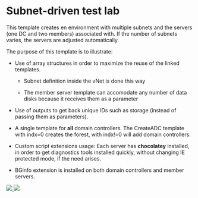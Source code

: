 ﻿# Subnet-driven test lab

This template creates en environment with multiple subnets and the servers (one DC and two members) associated with. If the number of subnets varies, the servers are adjusted automatically.
 

The purpose of this template is to illustrate:

* Use of array structures in order to maximize the reuse of the linked templates. 

  * Subnet definition inside the vNet is done this way

  * The member server template can accomodate any number of data disks because it receives them as a parameter 

* Use of outputs to get back unique IDs such as storage (instead of passing them as parameters).

* A single template for **all** domain controllers. The CreateADC template with indx=0 creates the forest, with indx!=0 will add domain controllers.

* Custom script extensions usage: Each server has **chocolatey** installed, in order to get diagnostics tools installed quickly, without changing IE protected mode, if the need arises.

* BGinfo extension is installed on both domain controllers and member servers.

<a href="https://portal.azure.com/#create/Microsoft.Template/uri/https%3A%2F%2Fraw.githubusercontent.com%2FAzure%2Fazure-quickstart-templates%2F301-subnet-driven-deployment%2F301-subnet-driven-deployment%2Fazuredeploy.json" target="_blank">
    <img src="http://azuredeploy.net/deploybutton.png"/>
</a>
<a href="http://armviz.io/#/?load=https%3A%2F%2Fgithub.com%2FJF6%2Fazure-quickstart-templates%2Fmaster%2F301-subnet-driven-deployment%2Fazuredeploy.json" target="_blank">
    <img src="http://armviz.io/visualizebutton.png"/>
</a>

